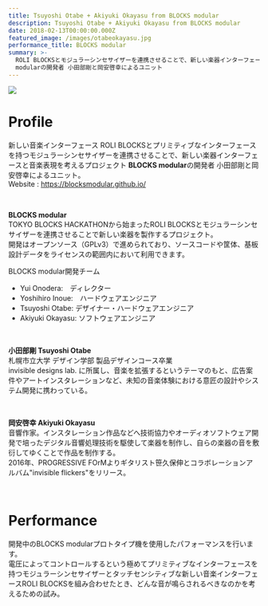 ```yaml
---
title: Tsuyoshi Otabe + Akiyuki Okayasu from BLOCKS modular
description: Tsuyoshi Otabe + Akiyuki Okayasu from BLOCKS modular
date: 2018-02-13T00:00:00.000Z
featured_image: /images/otabeokayasu.jpg
performance_title: BLOCKS modular
summary: >-
  ROLI BLOCKSとモジュラーシンセサイザーを連携させることで、新しい楽器インターフェースと音楽表現を考えるプロジェクト BLOCKS
  modularの開発者 小田部剛と岡安啓幸によるユニット
---
```

![](/images/OtabeOkayasu.jpg)
# Profile
新しい音楽インターフェース ROLI BLOCKSとプリミティブなインターフェースを持つモジュラーシンセサイザーを連携させることで、新しい楽器インターフェースと音楽表現を考えるプロジェクト **BLOCKS modular**の開発者 小田部剛と岡安啓幸によるユニット。  
Website : https://blocksmodular.github.io/  

</br>

**BLOCKS modular**  
TOKYO BLOCKS HACKATHONから始まったROLI BLOCKSとモジュラーシンセサイザーを連携させることで新しい楽器を製作するプロジェクト。  
開発はオープンソース（GPLv3）で進められており、ソースコードや筐体、基板設計データをライセンスの範囲内において利用できます。  

BLOCKS modular開発チーム
- Yui Onodera:　ディレクター
- Yoshihiro Inoue:　ハードウェアエンジニア
- Tsuyoshi Otabe: デザイナー・ハードウェアエンジニア
- Akiyuki Okayasu: ソフトウェアエンジニア

</br>

**小田部剛 Tsuyoshi Otabe**   
札幌市立大学 デザイン学部 製品デザインコース卒業  
invisible designs lab. に所属し、音楽を拡張するというテーマのもと、広告案件やアートインスタレーションなど、未知の音楽体験における意匠の設計やシステム開発に携わっている。  

</br>

**岡安啓幸 Akiyuki Okayasu**  
音響作家。インスタレーション作品などへ技術協力やオーディオソフトウェア開発で培ったデジタル音響処理技術を駆使して楽器を制作し、自らの楽器の音を敷衍してゆくことで作品を制作する。  
2016年、PROGRESSIVE FOrMよりギタリスト笹久保伸とコラボレーションアルバム"invisible flickers"をリリース。  

</br>

# Performance
開発中のBLOCKS modularプロトタイプ機を使用したパフォーマンスを行います。  
電圧によってコントロールするという極めてプリミティブなインターフェースを持つモジュラーシンセサイザーとタッチセンシティブな新しい音楽インターフェースROLI BLOCKSを組み合わせたとき、どんな音が鳴らされるべきなのかを考えるための試み。  
